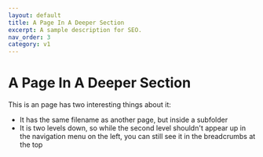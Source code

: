 ```yaml
---
layout: default
title: A Page In A Deeper Section
excerpt: A sample description for SEO.
nav_order: 3
category: v1
---
```


# A Page In A Deeper Section

This is an page has two interesting things about it:

- It has the same filename as another page, but inside a subfolder
- It is two levels down, so while the second level shouldn't appear up in the
  navigation menu on the left, you can still see it in the breadcrumbs at the
  top

